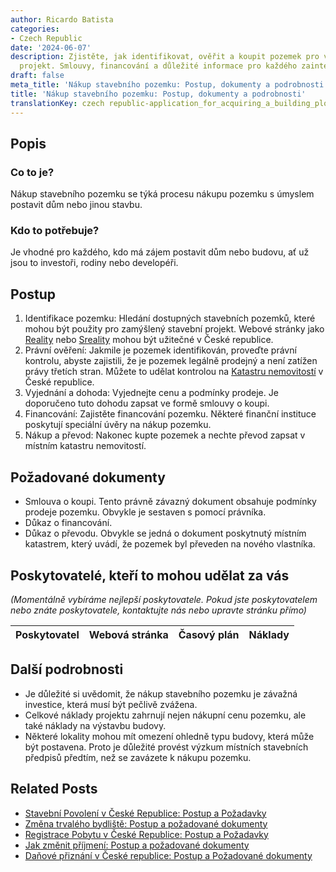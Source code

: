 ```yaml
---
author: Ricardo Batista
categories:
- Czech Republic
date: '2024-06-07'
description: Zjistěte, jak identifikovat, ověřit a koupit pozemek pro váš stavební
  projekt. Smlouvy, financování a důležité informace pro každého zainteresovaného.
draft: false
meta_title: 'Nákup stavebního pozemku: Postup, dokumenty a podrobnosti'
title: 'Nákup stavebního pozemku: Postup, dokumenty a podrobnosti'
translationKey: czech republic-application_for_acquiring_a_building_plot
---
```



## Popis
### Co to je?
Nákup stavebního pozemku se týká procesu nákupu pozemku s úmyslem postavit dům nebo jinou stavbu.

### Kdo to potřebuje?
Je vhodné pro každého, kdo má zájem postavit dům nebo budovu, ať už jsou to investoři, rodiny nebo developéři.

## Postup
1. Identifikace pozemku: Hledání dostupných stavebních pozemků, které mohou být použity pro zamýšlený stavební projekt. Webové stránky jako [Reality](https://www.reality.cz/) nebo [Sreality](https://www.sreality.cz/) mohou být užitečné v České republice.
2. Právní ověření: Jakmile je pozemek identifikován, proveďte právní kontrolu, abyste zajistili, že je pozemek legálně prodejný a není zatížen právy třetích stran. Můžete to udělat kontrolou na [Katastru nemovitostí](https://nahlizenidokn.cuzk.cz/) v České republice.
3. Vyjednání a dohoda: Vyjednejte cenu a podmínky prodeje. Je doporučeno tuto dohodu zapsat ve formě smlouvy o koupi.
4. Financování: Zajistěte financování pozemku. Některé finanční instituce poskytují speciální úvěry na nákup pozemku.
5. Nákup a převod: Nakonec kupte pozemek a nechte převod zapsat v místním katastru nemovitostí.

## Požadované dokumenty
- Smlouva o koupi. Tento právně závazný dokument obsahuje podmínky prodeje pozemku. Obvykle je sestaven s pomocí právníka.
- Důkaz o financování.
- Důkaz o převodu. Obvykle se jedná o dokument poskytnutý místním katastrem, který uvádí, že pozemek byl převeden na nového vlastníka.

## Poskytovatelé, kteří to mohou udělat za vás
_(Momentálně vybíráme nejlepší poskytovatele. Pokud jste poskytovatelem nebo znáte poskytovatele, kontaktujte nás nebo upravte stránku přímo)_

| Poskytovatel    |     Webová stránka  |     Časový plán   |      Náklady    |
| :-------------: | :-------------: |  :-------------: | :-------------: |


## Další podrobnosti
- Je důležité si uvědomit, že nákup stavebního pozemku je závažná investice, která musí být pečlivě zvážena.
- Celkové náklady projektu zahrnují nejen nákupní cenu pozemku, ale také náklady na výstavbu budovy.
- Některé lokality mohou mít omezení ohledně typu budovy, která může být postavena. Proto je důležité provést výzkum místních stavebních předpisů předtím, než se zavázete k nákupu pozemku.


## Related Posts

- [Stavební Povolení v České Republice: Postup a Požadavky](https://tramitit.com/cs/guides/czech-republic/zadost_o_stavebni_povoleni/)
- [Změna trvalého bydliště: Postup a požadované dokumenty](https://tramitit.com/cs/guides/czech-republic/zmena_trvaleho_bydliste/)
- [Registrace Pobytu v České Republice: Postup a Požadavky](https://tramitit.com/cs/guides/czech-republic/registrace_k_pobytu_pro_cizince/)
- [Jak změnit příjmení: Postup a požadované dokumenty](https://tramitit.com/cs/guides/czech-republic/ohlaseni_zmeny_prijmeni/)
- [Daňové přiznání v České republice: Postup a Požadované dokumenty](https://tramitit.com/cs/guides/czech-republic/podani_danoveho_priznani/)